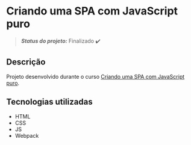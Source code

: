 # Criando uma SPA com JavaScript puro
> **_Status do projeto:_** Finalizado :heavy_check_mark:

<!-- ## Preview -->

<!-- Visualize o projeto em: https://filiphis.github.io/spa-com-javascript-puro -->

<!-- ![Preview To Do List](./design/spa-js-puro.png) -->

## Descrição

Projeto desenvolvido durante o curso [Criando uma SPA com JavaScript puro](https://cursos.alura.com.br/course/spa-javascript-puro).


## Tecnologias utilizadas
* HTML
* CSS
* JS
* Webpack

<!-- ## Como rodar a aplicação  :arrow_forward:

Clone o repositorio:
```
git clone https://github.com/filiphis/manipulando-dom-to-do-list
```

Acesse o repositorio:
```
cd manipulando-dom-to-do-list
```

Instale o live-server:
```
npm install -g live-server
```

Execute o servidor na pasta do projeto:
```
live-server
```

Pronto, visualize o projeto :open_mouth: :satisfied: -->


